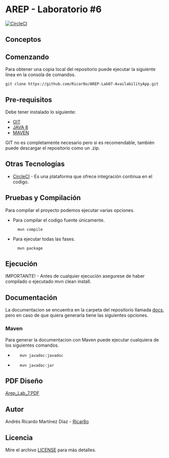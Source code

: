 # AREP - Laboratorio #6



[![CircleCI](https://circleci.com/gh/Ricar8o/AREP-Lab07-AvailabilityApp.svg?style=svg)](https://app.circleci.com/pipelines/github/Ricar8o/AREP-Lab07-AvailabilityApp)

## Conceptos



## Comenzando 
Para obtener una copia local del repositorio puede ejecutar la siguiente línea en la consola de comandos.
    
    git clone https://github.com/Ricar8o/AREP-Lab07-AvailabilityApp.git

## Pre-requisitos

Debe tener instalado lo siguiente:

* [GIT](https://git-scm.com/book/es/v2/Inicio---Sobre-el-Control-de-Versiones-Instalación-de-Git)
* [JAVA 8](https://www.java.com/es/download/)
* [MAVEN](https://maven.apache.org)

GIT no es completamente necesario pero si es recomendable, también puede descargar el repositorio como un .zip.

## Otras Tecnologías
* [CircleCI](https://circleci.com/) - Es una plataforma que ofrece integración continua en el codigo.

## Pruebas y Compilación

Para compilar el proyecto podemos ejecutar varias opciones. 

* Para compilar el codigo fuente únicamente.

        mvn compile

* Para ejecutar todas las fases.

        mvn package

## Ejecución

IMPORTANTE! - Antes de cualquier ejecución asegurese de haber compilado o ejecutado mvn clean install.



## Documentación

La documentacion se encuentra en la carpeta del repositorio llamada [docs](docs), pero en caso de que quiera generarla tiene las siguientes opciones.

### Maven
Para generar la documentacion con Maven puede ejecutar cualquiera de los siguientes comandos.

*        mvn javadoc:javadoc
*        mvn javadoc:jar

## PDF Diseño

[Arep_Lab_7.PDF](Arep_Lab_7.pdf)



## Autor 

Andrés Ricardo Martínez Díaz - [Ricar8o](https://github.com/Ricar8o)

## Licencia
Mire el archivo [LICENSE](LICENSE) para más detalles.